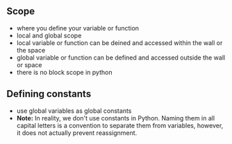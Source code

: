 ## Scope

- where you define your variable or function
- local and global scope
- local variable or function can be deined and accessed within the wall or the space
- global variable or function can be defined and accessed outside the wall or space
- there is no block scope in python

## Defining constants
- use global variables as global constants
- **Note:** In reality, we don't use constants in Python. Naming them in all capital letters is a convention to separate them from variables, however, it does not actually prevent reassignment.